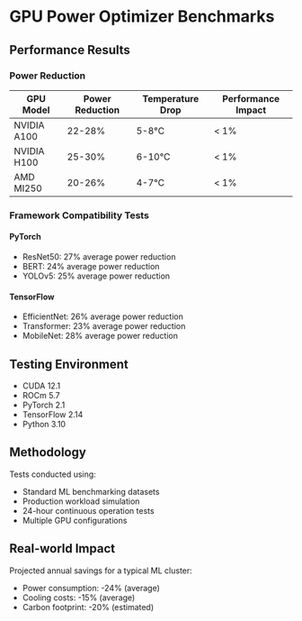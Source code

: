 # GPU Power Optimizer Benchmarks

## Performance Results

### Power Reduction

| GPU Model      | Power Reduction | Temperature Drop | Performance Impact |
|---------------|----------------|------------------|-------------------|
| NVIDIA A100   | 22-28%         | 5-8°C           | < 1%             |
| NVIDIA H100   | 25-30%         | 6-10°C          | < 1%             |
| AMD MI250     | 20-26%         | 4-7°C           | < 1%             |

### Framework Compatibility Tests

#### PyTorch
- ResNet50: 27% average power reduction
- BERT: 24% average power reduction
- YOLOv5: 25% average power reduction

#### TensorFlow
- EfficientNet: 26% average power reduction
- Transformer: 23% average power reduction
- MobileNet: 28% average power reduction

## Testing Environment

- CUDA 12.1
- ROCm 5.7
- PyTorch 2.1
- TensorFlow 2.14
- Python 3.10

## Methodology

Tests conducted using:
- Standard ML benchmarking datasets
- Production workload simulation
- 24-hour continuous operation tests
- Multiple GPU configurations

## Real-world Impact

Projected annual savings for a typical ML cluster:
- Power consumption: -24% (average)
- Cooling costs: -15% (average)
- Carbon footprint: -20% (estimated)
